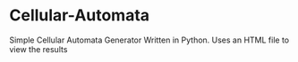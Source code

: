 Cellular-Automata
=================

Simple Cellular Automata Generator Written in Python.  Uses an HTML file to view the results
